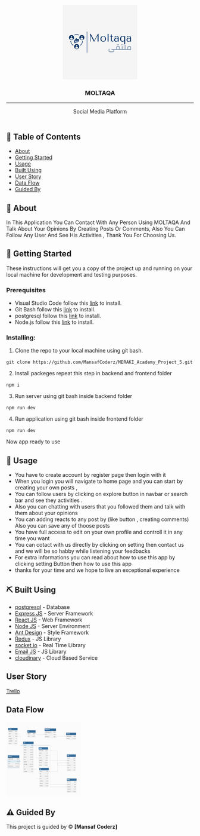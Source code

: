 <p align="center">

 <img width="200px" height="200px" src="./Preview.png" alt="MOLTAQA">
 
</p>

<h3 align="center">MOLTAQA
</h3>

---

<p align="center"> Social Media Platform
    <br> 
<!-- <a href=''>Demo</a> -->
    <br> 
</p>

## 📝 Table of Contents

- [About](#about)
- [Getting Started](#getting_started)
- [Usage](#usage)
- [Built Using](#built_using)
- [User Story](#user_story)
- [Data Flow](#data_flow)
- [Guided By](#guided_by)

## 🧐 About <a name = "about"></a>



In This Application You Can Contact With Any Person Using MOLTAQA And Talk About Your Opinions By Creating Posts Or Comments, Also You Can Follow Any User And See His Activities , Thank You For Choosing Us.

## 🏁 Getting Started <a name = "getting_started"></a>

These instructions will get you a copy of the project up and running on your local machine for development and testing purposes.

### Prerequisites

- Visual Studio Code follow this <a href='https://code.visualstudio.com/download'>link</a> to install.
- Git Bash follow this <a href='https://git-scm.com/downloads'>link</a> to install.
- postgresql follow this <a href='https://www.postgresql.org/download/'>link</a> to install.
- Node.js follow this <a href='https://nodejs.org/en/download/prebuilt-installer/current'>link</a> to install.

### Installing:

1. Clone the repo to your local machine using git bash.

```
git clone https://github.com/MansafCoderz/MERAKI_Academy_Project_5.git
```

2. Install packeges repeat this step in backend and frontend folder

```
npm i
```

3. Run server using git bash inside backend folder

```
npm run dev
```

4. Run application using git bash inside frontend folder

```
npm run dev
```

Now app ready to use

## 🎈 Usage <a name="usage"></a>





- You have to create account by register page then login with it 
- When you login you will navigate to home page and you can start by creating your own posts ,
- You can follow users by clicking on explore button in navbar or search bar and see they activities .
- Also you can chatting with users that you followed them and talk with them about your opinions
- You can adding reacts to any post by (like button , creating comments) Also you can save any of thoose posts
- You have full access to edit on your own profile and controll it in any time you want
- You can cotact with us directly by clicking on setting then contact us and we will be so habby while listening your feedbacks
- For extra informations you can read about how to use this app by clicking setting Button then how to use this app
- thanks for your time and we hope to live an exceptional experience
## ⛏️ Built Using <a name = "built_using"></a>

- [postgresql](https://www.postgresql.org/download) - Database
- [Express JS](https://expressjs.com/) - Server Framework
- [React JS](https://https://reactjs.org/) - Web Framework
- [Node JS](https://nodejs.org/en/) - Server Environment
- [Ant Design](https://ant.design/) - Style Framework
- [Redux](https://redux.js.org/) - JS Library 
- [socket io](https://socket.io/) - Real Time Library
- [Email JS](https://www.emailjs.com/) - JS Library 
- [cloudinary](https://cloudinary.com/) - Cloud Based Service
## User Story <a name = "#user_story"></a>


<a href='https://trello.com/b/54oM5x7R/mansaf-coderz'>Trello</a>

## Data Flow <a name = "#data_flow"></a>

<img width=200px height=200px src="./dataFlow.png" alt="data flow"></a>

## ⚠️ Guided By <a name = "guided_by"></a>

This project is guided by ©️ **[Mansaf Coderz]**
